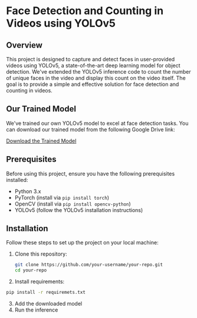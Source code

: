 # Face Detection and Counting in Videos using YOLOv5

## Overview

This project is designed to capture and detect faces in user-provided videos using YOLOv5, a state-of-the-art deep learning model for object detection. We've extended the YOLOv5 inference code to count the number of unique faces in the video and display this count on the video itself. The goal is to provide a simple and effective solution for face detection and counting in videos.

## Our Trained Model

We've trained our own YOLOv5 model to excel at face detection tasks. You can download our trained model from the following Google Drive link:

[Download the Trained Model](https://drive.google.com/file/d/1iWLhD0M4irTWUHrJcSqkOIJzeQXxQQ0w/view?usp=sharing)

## Prerequisites

Before using this project, ensure you have the following prerequisites installed:

- Python 3.x
- PyTorch (install via `pip install torch`)
- OpenCV (install via `pip install opencv-python`)
- YOLOv5 (follow the YOLOv5 installation instructions)

## Installation

Follow these steps to set up the project on your local machine:

1. Clone this repository:
   ```bash
   git clone https://github.com/your-username/your-repo.git
   cd your-repo
2. Install requirements:
```bash
pip install -r requiremets.txt
```
3. Add the downloaded model
4. Run the inference
